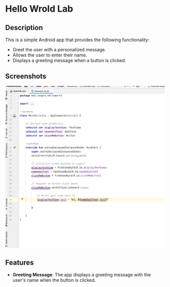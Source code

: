 # Hello Wrold Lab

## Description

This is a simple Android app that provides the following functionality:

- Greet the user with a personalized message.
- Allows the user to enter their name.
- Displays a greeting message when a button is clicked.

## Screenshots

![img.png](img.png)

## Features

- **Greeting Message**: The app displays a greeting message with the user's name when the button is clicked.

